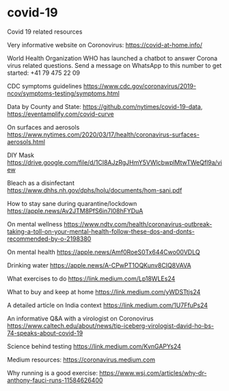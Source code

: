 # covid-19
Covid 19 related resources

Very informative website on Coronovirus: https://covid-at-home.info/

World Health Organization WHO has launched a chatbot to answer Corona virus related questions. Send a message on WhatsApp to this number to get started: +41 79 475 22 09

CDC symptoms guidelines https://www.cdc.gov/coronavirus/2019-ncov/symptoms-testing/symptoms.html

Data by County and State: https://github.com/nytimes/covid-19-data, https://eventamplify.com/covid-curve

On surfaces and aerosols
https://www.nytimes.com/2020/03/17/health/coronavirus-surfaces-aerosols.html

DIY Mask https://drive.google.com/file/d/1CI8AJzRgJHmY5VWlcbwplMtwTWeQfl9a/view

Bleach as a disinfectant https://www.dhhs.nh.gov/dphs/holu/documents/hom-sani.pdf

How to stay sane during quarantine/lockdown  
https://apple.news/Av2JTM8PfS6in7I08hFYDuA

On mental wellness https://www.ndtv.com/health/coronavirus-outbreak-taking-a-toll-on-your-mental-health-follow-these-dos-and-donts-recommended-by-o-2198380

On mental health https://apple.news/Amf0RoeS0Tx644Cwo00VDLQ

Drinking water https://apple.news/A-CPwPT1OQKunv8CIQ8VAVA

What exercises to do https://link.medium.com/Lp18WLEs24

What to buy and keep at home
https://link.medium.com/yWDSTtjs24

A detailed article on India context https://link.medium.com/1U7FfuPs24

An informative Q&A with a virologist on Coronovirus https://www.caltech.edu/about/news/tip-iceberg-virologist-david-ho-bs-74-speaks-about-covid-19

Science behind testing https://link.medium.com/KvnGAPYs24

Medium resources: https://coronavirus.medium.com

Why running is a good exercise: https://www.wsj.com/articles/why-dr-anthony-fauci-runs-11584626400
